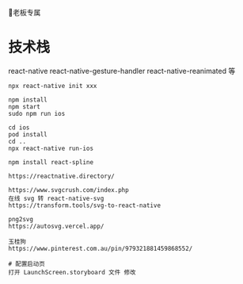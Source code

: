🐑老板专属

# 技术栈

react-native react-native-gesture-handler react-native-reanimated 等

```
npx react-native init xxx

```

```
npm install
npm start
sudo npm run ios
```

```
cd ios
pod install
cd ..
npx react-native run-ios

```

```
npm install react-spline
```

```
https://reactnative.directory/

https://www.svgcrush.com/index.php
在线 svg 转 react-native-svg
https://transform.tools/svg-to-react-native

png2svg
https://autosvg.vercel.app/

玉桂狗
https://www.pinterest.com.au/pin/979321881459868552/
```

```
# 配置启动页
打开 LaunchScreen.storyboard 文件 修改

```
